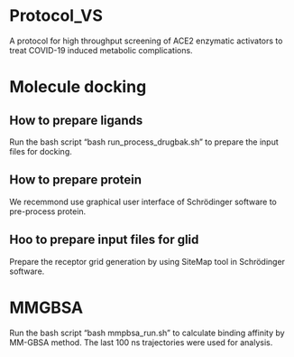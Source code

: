 # Protocol_VS
A protocol for high throughput screening of ACE2 enzymatic activators to treat COVID-19 induced metabolic complications.

# Molecule docking
## How to prepare ligands
Run the bash script “bash run_process_drugbak.sh” to prepare the input files for docking.

## How to prepare protein
We recemmond use graphical user interface of Schrödinger software to pre-process protein.

## Hoo to prepare input files for glid
Prepare the receptor grid generation by using SiteMap tool in Schrödinger software.

# MMGBSA
Run the bash script “bash mmpbsa_run.sh” to calculate binding affinity by MM-GBSA method. The last 100 ns trajectories were used for analysis.
